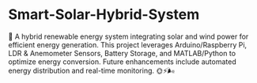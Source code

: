 # Smart-Solar-Hybrid-System
🚀 A hybrid renewable energy system integrating solar and wind power for efficient energy generation. This project leverages Arduino/Raspberry Pi, LDR &amp; Anemometer Sensors, Battery Storage, and MATLAB/Python to optimize energy conversion. Future enhancements include automated energy distribution and real-time monitoring. 🌞⚡🌬️

